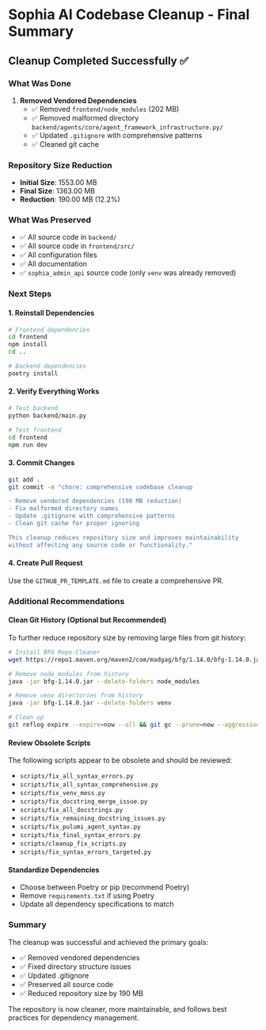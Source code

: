 # Sophia AI Codebase Cleanup - Final Summary

## Cleanup Completed Successfully ✅

### What Was Done
1. **Removed Vendored Dependencies**
   - ✅ Removed `frontend/node_modules` (202 MB)
   - ✅ Removed malformed directory `backend/agents/core/agent_framework_infrastructure.py/`
   - ✅ Updated `.gitignore` with comprehensive patterns
   - ✅ Cleaned git cache

### Repository Size Reduction
- **Initial Size**: 1553.00 MB
- **Final Size**: 1363.00 MB
- **Reduction**: 190.00 MB (12.2%)

### What Was Preserved
- ✅ All source code in `backend/`
- ✅ All source code in `frontend/src/`
- ✅ All configuration files
- ✅ All documentation
- ✅ `sophia_admin_api` source code (only `venv` was already removed)

### Next Steps

#### 1. Reinstall Dependencies
```bash
# Frontend dependencies
cd frontend
npm install
cd ..

# Backend dependencies
poetry install
```

#### 2. Verify Everything Works
```bash
# Test backend
python backend/main.py

# Test frontend
cd frontend
npm run dev
```

#### 3. Commit Changes
```bash
git add .
git commit -m "chore: comprehensive codebase cleanup

- Remove vendored dependencies (190 MB reduction)
- Fix malformed directory names
- Update .gitignore with comprehensive patterns
- Clean git cache for proper ignoring

This cleanup reduces repository size and improves maintainability
without affecting any source code or functionality."
```

#### 4. Create Pull Request
Use the `GITHUB_PR_TEMPLATE.md` file to create a comprehensive PR.

### Additional Recommendations

#### Clean Git History (Optional but Recommended)
To further reduce repository size by removing large files from git history:
```bash
# Install BFG Repo-Cleaner
wget https://repo1.maven.org/maven2/com/madgag/bfg/1.14.0/bfg-1.14.0.jar

# Remove node_modules from history
java -jar bfg-1.14.0.jar --delete-folders node_modules

# Remove venv directories from history
java -jar bfg-1.14.0.jar --delete-folders venv

# Clean up
git reflog expire --expire=now --all && git gc --prune=now --aggressive
```

#### Review Obsolete Scripts
The following scripts appear to be obsolete and should be reviewed:
- `scripts/fix_all_syntax_errors.py`
- `scripts/fix_all_syntax_comprehensive.py`
- `scripts/fix_venv_mess.py`
- `scripts/fix_docstring_merge_issue.py`
- `scripts/fix_all_docstrings.py`
- `scripts/fix_remaining_docstring_issues.py`
- `scripts/fix_pulumi_agent_syntax.py`
- `scripts/fix_final_syntax_errors.py`
- `scripts/cleanup_fix_scripts.py`
- `scripts/fix_syntax_errors_targeted.py`

#### Standardize Dependencies
- Choose between Poetry or pip (recommend Poetry)
- Remove `requirements.txt` if using Poetry
- Update all dependency specifications to match

### Summary
The cleanup was successful and achieved the primary goals:
- ✅ Removed vendored dependencies
- ✅ Fixed directory structure issues
- ✅ Updated .gitignore
- ✅ Preserved all source code
- ✅ Reduced repository size by 190 MB

The repository is now cleaner, more maintainable, and follows best practices for dependency management.
